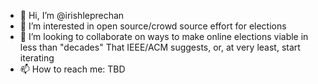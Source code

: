 - 👋 Hi, I’m @irishleprechan
- 👀 I’m interested in open source/crowd source effort for elections
- 💞️ I’m looking to collaborate on ways to make online elections viable in less than "decades"
That IEEE/ACM suggests, or, at very least, start iterating 
- 📫 How to reach me: TBD

<!---
irishleprechan/irishleprechan is a ✨ special ✨ repository because its `README.md` (this file) appears on your GitHub profile.
You can click the Preview link to take a look at your changes.
--->
